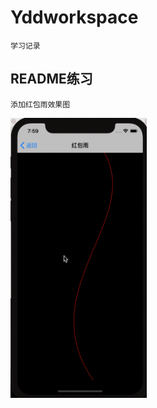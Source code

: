 # Yddworkspace
    学习记录
## README练习
    添加红包雨效果图
<img src="https://github.com/yuedongdong521/Yddworkspace/blob/master/redPacket.gif?raw=true" width="218px" height="448px">
